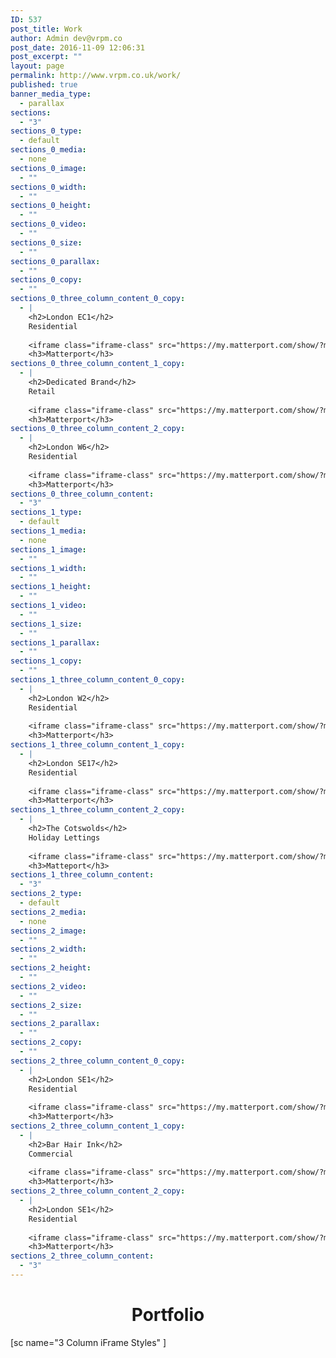 ```yaml
---
ID: 537
post_title: Work
author: Admin dev@vrpm.co
post_date: 2016-11-09 12:06:31
post_excerpt: ""
layout: page
permalink: http://www.vrpm.co.uk/work/
published: true
banner_media_type:
  - parallax
sections:
  - "3"
sections_0_type:
  - default
sections_0_media:
  - none
sections_0_image:
  - ""
sections_0_width:
  - ""
sections_0_height:
  - ""
sections_0_video:
  - ""
sections_0_size:
  - ""
sections_0_parallax:
  - ""
sections_0_copy:
  - ""
sections_0_three_column_content_0_copy:
  - |
    <h2>London EC1</h2>
    Residential
    
    <iframe class="iframe-class" src="https://my.matterport.com/show/?m=HkunmoH8UAo" width="100%" height="200px" frameborder="0" scrolling="no" allowfullscreen="allowfullscreen"></iframe>
    <h3>Matterport</h3>
sections_0_three_column_content_1_copy:
  - |
    <h2>Dedicated Brand</h2>
    Retail
    
    <iframe class="iframe-class" src="https://my.matterport.com/show/?m=k8waZzKWdq8" width="100%" height="200px" frameborder="0" scrolling="no" allowfullscreen="allowfullscreen"></iframe>
    <h3>Matterport</h3>
sections_0_three_column_content_2_copy:
  - |
    <h2>London W6</h2>
    Residential
    
    <iframe class="iframe-class" src="https://my.matterport.com/show/?m=AiAwZqXSP8H" width="100%" height="200px" frameborder="0" scrolling="no" allowfullscreen="allowfullscreen"></iframe>
    <h3>Matterport</h3>
sections_0_three_column_content:
  - "3"
sections_1_type:
  - default
sections_1_media:
  - none
sections_1_image:
  - ""
sections_1_width:
  - ""
sections_1_height:
  - ""
sections_1_video:
  - ""
sections_1_size:
  - ""
sections_1_parallax:
  - ""
sections_1_copy:
  - ""
sections_1_three_column_content_0_copy:
  - |
    <h2>London W2</h2>
    Residential
    
    <iframe class="iframe-class" src="https://my.matterport.com/show/?m=DNtKE6knM76" width="100%" height="200px" frameborder="0" scrolling="no" allowfullscreen="allowfullscreen"></iframe>
    <h3>Matterport</h3>
sections_1_three_column_content_1_copy:
  - |
    <h2>London SE17</h2>
    Residential
    
    <iframe class="iframe-class" src="https://my.matterport.com/show/?m=CvqbWGdk89b" width="100%" height="200px" frameborder="0" scrolling="no" allowfullscreen="allowfullscreen"></iframe>
    <h3>Matterport</h3>
sections_1_three_column_content_2_copy:
  - |
    <h2>The Cotswolds</h2>
    Holiday Lettings
    
    <iframe class="iframe-class" src="https://my.matterport.com/show/?m=ZEocpcmPJYu" width="100%" height="200px" frameborder="0" scrolling="no" allowfullscreen="allowfullscreen"></iframe>
    <h3>Matteport</h3>
sections_1_three_column_content:
  - "3"
sections_2_type:
  - default
sections_2_media:
  - none
sections_2_image:
  - ""
sections_2_width:
  - ""
sections_2_height:
  - ""
sections_2_video:
  - ""
sections_2_size:
  - ""
sections_2_parallax:
  - ""
sections_2_copy:
  - ""
sections_2_three_column_content_0_copy:
  - |
    <h2>London SE1</h2>
    Residential
    
    <iframe class="iframe-class" src="https://my.matterport.com/show/?m=JLqALGd5Mxp" width="100%" height="200px" frameborder="0" scrolling="no" allowfullscreen="allowfullscreen"></iframe>
    <h3>Matterport</h3>
sections_2_three_column_content_1_copy:
  - |
    <h2>Bar Hair Ink</h2>
    Commercial
    
    <iframe class="iframe-class" src="https://my.matterport.com/show/?m=9UUrF2erx7q" width="100%" height="200px" frameborder="0" scrolling="no" allowfullscreen="allowfullscreen"></iframe>
    <h3>Matterport</h3>
sections_2_three_column_content_2_copy:
  - |
    <h2>London SE1</h2>
    Residential
    
    <iframe class="iframe-class" src="https://my.matterport.com/show/?m=9mJCQJzPGcH" width="100%" height="200px" frameborder="0" scrolling="no" allowfullscreen="allowfullscreen"></iframe>
    <h3>Matterport</h3>
sections_2_three_column_content:
  - "3"
---
```

<h1 style="text-align: center;">Portfolio</h1>
[sc name="3 Column iFrame Styles" ]